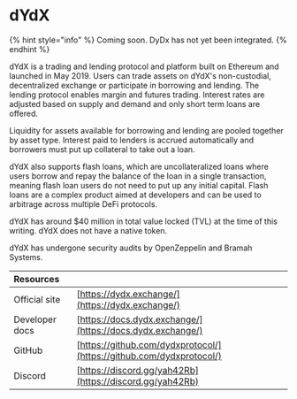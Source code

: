 # dYdX

{% hint style="info" %}
Coming soon. DyDx has not yet been integrated.
{% endhint %}

dYdX is a trading and lending protocol and platform built on Ethereum and launched in May 2019. Users can trade assets on dYdX's non-custodial, decentralized exchange or participate in borrowing and lending. The lending protocol enables margin and futures trading. Interest rates are adjusted based on supply and demand and only short term loans are offered.

Liquidity for assets available for borrowing and lending are pooled together by asset type. Interest paid to lenders is accrued automatically and borrowers must put up collateral to take out a loan.

dYdX also supports flash loans, which are uncollateralized loans where users borrow and repay the balance of the loan in a single transaction, meaning flash loan users do not need to put up any initial capital. Flash loans are a complex product aimed at developers and can be used to arbitrage across multiple DeFi protocols.

dYdX has around $40 million in total value locked \(TVL\) at the time of this writing. dYdX does not have a native token.

dYdX has undergone security audits by OpenZeppelin and Bramah Systems.

| Resources |  |
| :--- | :--- |
| Official site | [https://dydx.exchange/](https://dydx.exchange/) |
| Developer docs | [https://docs.dydx.exchange/](https://docs.dydx.exchange/) |
| GitHub | [https://github.com/dydxprotocol/](https://github.com/dydxprotocol/) |
| Discord | [https://discord.gg/yah42Rb](https://discord.gg/yah42Rb) |


